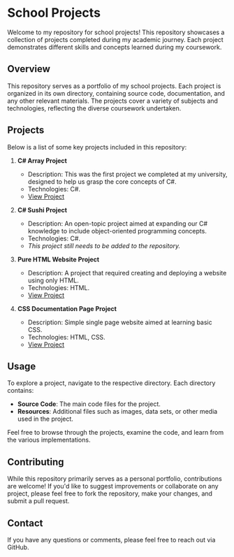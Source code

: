 # School Projects

Welcome to my repository for school projects! This repository showcases a collection of projects completed during my academic journey. Each project demonstrates different skills and concepts learned during my coursework.

## Overview

This repository serves as a portfolio of my school projects. Each project is organized in its own directory, containing source code, documentation, and any other relevant materials. The projects cover a variety of subjects and technologies, reflecting the diverse coursework undertaken.

## Projects

Below is a list of some key projects included in this repository:

1. **C# Array Project**
   - Description: This was the first project we completed at my university, designed to help us grasp the core concepts of C#.
   - Technologies: C#.
   - [View Project](./CSharp%20Array%20Project)

2. **C# Sushi Project**
   - Description: An open-topic project aimed at expanding our C# knowledge to include object-oriented programming concepts.
   - Technologies: C#.
   - *This project still needs to be added to the repository.*

3. **Pure HTML Website Project**
   - Description: A project that required creating and deploying a website using only HTML.
   - Technologies: HTML.
   - [View Project](./HTML%20Website%20Project)

4. **CSS Documentation Page Project**
   - Description: Simple single page website aimed at learning basic CSS.
   - Technologies: HTML, CSS.
   - [View Project](./Documentation%20Page%20Project)

## Usage

To explore a project, navigate to the respective directory. Each directory contains:

- **Source Code**: The main code files for the project.
- **Resources**: Additional files such as images, data sets, or other media used in the project.

Feel free to browse through the projects, examine the code, and learn from the various implementations.

## Contributing

While this repository primarily serves as a personal portfolio, contributions are welcome! If you'd like to suggest improvements or collaborate on any project, please feel free to fork the repository, make your changes, and submit a pull request.

## Contact

If you have any questions or comments, please feel free to reach out via GitHub.
